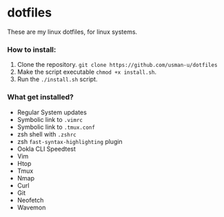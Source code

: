# dotfiles

These are my linux dotfiles, for linux systems.

### How to install:
1. Clone the repository. `git clone https://github.com/usman-u/dotfiles`
2. Make the script executable `chmod +x install.sh`.
3. Run the `./install.sh` script.

### What get installed?
* Regular System updates
* Symbolic link to `.vimrc`
* Symbolic link to `.tmux.conf`
* zsh shell with `.zshrc`
* zsh `fast-syntax-highlighting` plugin
* Ookla CLI Speedtest
* Vim
* Htop
* Tmux
* Nmap
* Curl
* Git
* Neofetch
* Wavemon
